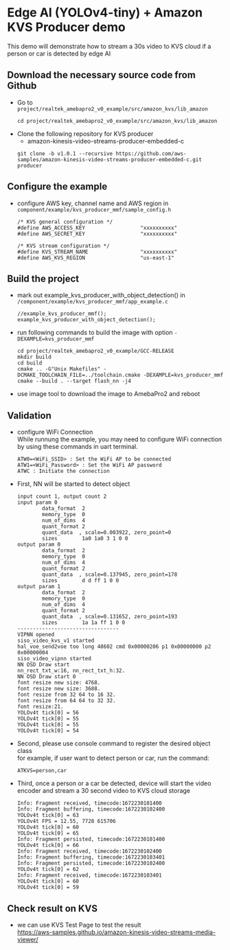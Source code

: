 # Edge AI (YOLOv4-tiny) + Amazon KVS Producer demo

This demo will demonstrate how to stream a 30s video to KVS cloud if a person or car is detected by edge AI

## Download the necessary source code from Github
- Go to `project/realtek_amebapro2_v0_example/src/amazon_kvs/lib_amazon`
    ```
    cd project/realtek_amebapro2_v0_example/src/amazon_kvs/lib_amazon
    ```
- Clone the following repository for KVS producer
	- amazon-kinesis-video-streams-producer-embedded-c
    ```
    git clone -b v1.0.1 --recursive https://github.com/aws-samples/amazon-kinesis-video-streams-producer-embedded-c.git producer
    ```

## Configure the example
- configure AWS key, channel name and AWS region in `component/example/kvs_producer_mmf/sample_config.h`
    ```
    /* KVS general configuration */
    #define AWS_ACCESS_KEY                  "xxxxxxxxxx"
    #define AWS_SECRET_KEY                  "xxxxxxxxxx"

    /* KVS stream configuration */
    #define KVS_STREAM_NAME                 "xxxxxxxxxx"
    #define AWS_KVS_REGION                  "us-east-1"
    ```

## Build the project
- mark out example_kvs_producer_with_object_detection() in `/component/example/kvs_producer_mmf/app_example.c`
    ```
    //example_kvs_producer_mmf();
	example_kvs_producer_with_object_detection();
    ```

- run following commands to build the image with option `-DEXAMPLE=kvs_producer_mmf`
    ```
    cd project/realtek_amebapro2_v0_example/GCC-RELEASE
    mkdir build
    cd build
    cmake .. -G"Unix Makefiles" -DCMAKE_TOOLCHAIN_FILE=../toolchain.cmake -DEXAMPLE=kvs_producer_mmf
    cmake --build . --target flash_nn -j4
    ```

- use image tool to download the image to AmebaPro2 and reboot

## Validation
- configure WiFi Connection  
    While runnung the example, you may need to configure WiFi connection by using these commands in uart terminal.  
    ```
    ATW0=<WiFi_SSID> : Set the WiFi AP to be connected
    ATW1=<WiFi_Password> : Set the WiFi AP password
    ATWC : Initiate the connection
    ```

- First, NN will be started to detect object
    ```
    input count 1, output count 2
    input param 0
            data_format  2
            memory_type  0
            num_of_dims  4
            quant_format 2
            quant_data  , scale=0.003922, zero_point=0
            sizes        1a0 1a0 3 1 0 0
    output param 0
            data_format  2
            memory_type  0
            num_of_dims  4
            quant_format 2
            quant_data  , scale=0.137945, zero_point=178
            sizes        d d ff 1 0 0
    output param 1
            data_format  2
            memory_type  0
            num_of_dims  4
            quant_format 2
            quant_data  , scale=0.131652, zero_point=193
            sizes        1a 1a ff 1 0 0
    ---------------------------------
    VIPNN opened
    siso_video_kvs_v1 started
    hal_voe_send2voe too long 48602 cmd 0x00000206 p1 0x00000000 p2 0x00000004
    siso_video_vipnn started
    NN OSD Draw start
    nn_rect_txt_w:16, nn_rect_txt_h:32.
    NN OSD Draw start 0
    font resize new size: 4768.
    font resize new size: 3688.
    font resize from 32 64 to 16 32.
    font resize from 64 64 to 32 32.
    font resize:21.
    YOLOv4t tick[0] = 56
    YOLOv4t tick[0] = 55
    YOLOv4t tick[0] = 55
    YOLOv4t tick[0] = 54
    ```

- Second, please use console command to register the desired object class  
  for example, if user want to detect person or car, run the command:
    ```
    ATKVS=person,car
    ```

- Third, once a person or a car be detected, device will start the video encoder and stream a 30 second video to KVS cloud storage
    ```
    Info: Fragment received, timecode:1672230101400
    Info: Fragment buffering, timecode:1672230102400
    YOLOv4t tick[0] = 63
    YOLOv4t FPS = 12.55, 7728 615706
    YOLOv4t tick[0] = 60
    YOLOv4t tick[0] = 65
    Info: Fragment persisted, timecode:1672230101400
    YOLOv4t tick[0] = 66
    Info: Fragment received, timecode:1672230102400
    Info: Fragment buffering, timecode:1672230103401
    Info: Fragment persisted, timecode:1672230102400
    YOLOv4t tick[0] = 62
    Info: Fragment received, timecode:1672230103401
    YOLOv4t tick[0] = 60
    YOLOv4t tick[0] = 59
    ```

## Check result on KVS
- we can use KVS Test Page to test the result  
https://aws-samples.github.io/amazon-kinesis-video-streams-media-viewer/  
